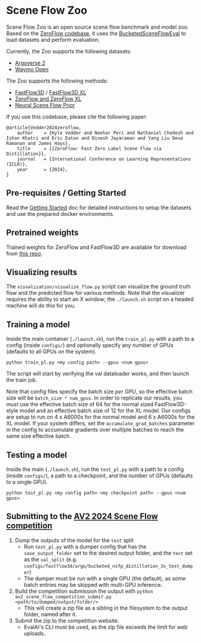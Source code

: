 # Scene Flow Zoo

Scene Flow Zoo is an open source scene flow benchmark and model zoo. Based on the [ZeroFlow codebase](http://github.com/kylevedder/zeroflow), it uses the [BucketedSceneFlowEval](https://github.com/kylevedder/BucketedSceneFlowEval) to load datasets and perform evaluation.

Currently, the Zoo supports the following datasets:

 - [Argoverse 2](https://www.argoverse.org/)
 - [Waymo Open](https://waymo.com/open/)

The Zoo supports the following methods:

 - [FastFlow3D](https://arxiv.org/abs/2103.01306) / [FastFlow3D XL](https://vedder.io/zeroflow)
 - [ZeroFlow and ZeroFlow XL](https://vedder.io/zeroflow)
 - [Neural Scene Flow Prior](https://arxiv.org/abs/2111.01253)


If you use this codebase, please cite the following paper:

```
@article{Vedder2024zeroflow,
    author    = {Kyle Vedder and Neehar Peri and Nathaniel Chodosh and Ishan Khatri and Eric Eaton and Dinesh Jayaraman and Yang Liu Deva Ramanan and James Hays},
    title     = {{ZeroFlow: Fast Zero Label Scene Flow via Distillation}},
    journal   = {International Conference on Learning Representations (ICLR)},
    year      = {2024},
}
```

## Pre-requisites / Getting Started

Read the [Getting Started](./GETTING_STARTED.md) doc for detailed instructions to setup the datasets and use the prepared docker environments.

## Pretrained weights

Trained weights for ZeroFlow and FastFlow3D are available for download from [this repo](https://github.com/kylevedder/zeroflow_weights).

## Visualizing results

The `visualization/visualize_flow.py` script can visualize the ground truth flow and the predicted flow for various methods. Note that the visualizer requires the ability to start an X window; the `./launch.sh` script on a headed machine will do this for you.

## Training a model

 Inside the main container (`./launch.sh`), run the `train_pl.py` with a path to a config (inside `configs/`) and optionally specify any number of GPUs (defaults to all GPUs on the system).

```
python train_pl.py <my config path> --gpus <num gpus>
```

The script will start by verifying the val dataloader works, and then launch the train job. 

Note that config files specify the batch size _per GPU_, so the effective batch size will be `batch_size * num_gpus`. In order to replicate our results, you _must_ use the effective batch size of 64 for the normal sized FastFlow3D-style model and an effective batch size of 12 for the XL model. Our configs are setup to run on 4 x A6000s for the normal model and 6 x A6000s for the XL model. If your system differs, set the `accumulate_grad_batches` parameter in the config to accumulate gradients over multiple batches to reach the same size effective batch.

## Testing a model

Inside the main  (`./launch.sh`), run the `test_pl.py` with a path to a config (inside `configs/`), a path to a checkpoint, and the number of GPUs (defaults to a single GPU).

```
python test_pl.py <my config path> <my checkpoint path> --gpus <num gpus>
```


## Submitting to the [AV2 2024 Scene Flow competition](https://www.argoverse.org/sceneflow)

1. Dump the outputs of the model for the `test` split
    - Run `test_pl.py` with a dumper config that has the `save_output_folder` set to the desired output folder, and the `test` set as the `val_split` (e.g. `configs/fastflow3d/argo/bucketed_nsfp_distillation_3x_test_dumper`)
    - The dumper must be run with a single GPU (the default), as some batch entries may be skipped with multi-GPU inference.
2. Build the competition submission the output with `python av2_scene_flow_competition_submit.py <path/to/dumped/output/folder/>`
    - This will create a zip file as a sibling in the filesystem to the output folder, named after it.
3. Submit the zip to the competition website.
    - EvalAI's CLI must be used, as the zip file exceeds the limit for web uploads.
